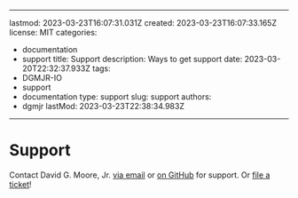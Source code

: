 ---

lastmod: 2023-03-23T16:07:31.031Z
created: 2023-03-23T16:07:33.165Z
license: MIT
categories:
- documentation
- support
title: Support
description: Ways to get support
date: 2023-03-20T22:32:37.933Z
tags:
- DGMJR-IO
- support
- documentation
type: support
slug: support
authors:
- dgmjr
lastMod: 2023-03-23T22:38:34.983Z
---------------------------------

# Support

Contact David G. Moore, Jr. [via email](david@dgmjr.io) or [on GitHub](https://git.dgmjr.io) for support.  Or [file a ticket](https://dgmjr.boo)!
